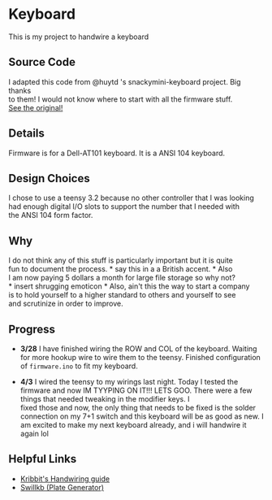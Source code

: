 # Keyboard 
This is my project to handwire a keyboard

## Source Code 

I adapted this code from @huytd 's snackymini-keyboard project. Big thanks  
to them! I would not know where to start  with all the firmware stuff.  
[See the original!](https://github.com/huytd/snackymini-keyboard)

## Details  
Firmware is for a Dell-AT101 keyboard. It is a ANSI 104 keyboard.  

## Design Choices  
I chose to use a teensy 3.2 because no other controller that I was looking  
had enough digital I/O slots to support the number that I needed with  
the ANSI 104 form factor.  

## Why  

I do not think any of this stuff is particularly important but it is quite  
fun to document the process. * say this in a a British accent. *  Also  
I am now paying 5 dollars a month for large file storage so why not?  
\* insert shrugging emoticon * Also, ain't this the way to start a company  
is to hold yourself to a higher standard to others and yourself to see  
and scrutinize in order to improve.  

## Progress  

* **3/28** I have finished wiring the ROW and COL of the keyboard. Waiting  
for more hookup wire to wire them to the teensy. Finished configuration  
 of `firmware.ino` to fit my keyboard.

* **4/3** I wired the teensy to my wirings last night. Today I tested the  
firmware and now IM TYYPING ON IT!!! LETS GOO.
There were a few things that needed tweaking in  the modifier keys. I  
fixed those and now, the only thing that needs to be fixed is the solder  
connection on my 7+1 switch and this keyboard will be as good as new. I  
am excited to make my next keyboard already, and i will handwire it again 
lol 

## Helpful Links

* [Kribbit's Handwiring guide](https://geekhack.org/index.php?topic=87689.0)
* [Swillkb (Plate Generator)](http://builder.swillkb.com/)

